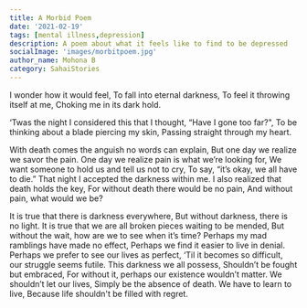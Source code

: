 ```yaml
---  
title: A Morbid Poem
date: '2021-02-19'  
tags: [mental illness,depression]  
description: A poem about what it feels like to find to be depressed  
socialImage: 'images/morbitpoem.jpg'
author_name: Mohona B
category: SahaiStories
---  
```

I wonder how it would feel,
To fall into eternal darkness,
To feel it throwing itself at me,
Choking me in its dark hold.
 
 ‘Twas the night I considered this that I thought,
“Have I gone too far?",
To be thinking about a blade piercing my skin,
Passing straight through my heart.
 
 With death comes the anguish no words can explain,
But one day we realize we savor the pain.
One day we realize pain is what we’re looking for,
We want someone to hold us and tell us not to cry,
To say, “it’s okay, we all have to die.”
That night I accepted the darkness within me.
I also realized that death holds the key,
For without death there would be no pain,
And without pain, what would we be?
 
 It is true that there is darkness everywhere,
But without darkness, there is no light.
It is true that we are all broken pieces waiting to be mended,
But without the wait, how are we to see when it’s time?
Perhaps my mad ramblings have made no effect,
Perhaps we find it easier to live in denial.
Perhaps we prefer to see our lives as perfect,
‘Til it becomes so difficult, our struggle seems futile.
This darkness we all possess,
Shouldn’t be fought but embraced,
For without it, perhaps our existence wouldn’t matter.
We shouldn’t let our lives,
Simply be the absence of death.
We have to learn to live,
Because life shouldn't be filled with regret.
